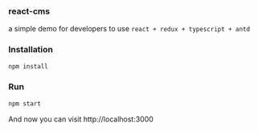 ### react-cms
a simple demo for developers to use `react + redux + typescript + antd` 

### Installation

```js
npm install 
```

### Run

```js
npm start

```

And now you can visit http://localhost:3000


